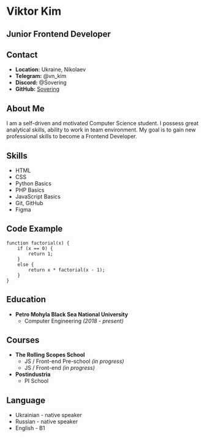 # Viktor Kim

## Junior Frontend Developer

## Contact

- **Location:** Ukraine, Nikolaev
- **Telegram:** @vn_kim
- **Discord:** @Sovering
- **GitHub:** [Sovering](https://github.com/Sovering)

## About Me

I am a self-driven and motivated Computer Science student. I possess great analytical skills, ability to work in team environment. My goal is to gain new professional skills to become a Frontend Developer.

## Skills

- HTML
- CSS
- Python Basics
- PHP Basics
- JavaScript Basics
- Git, GitHub
- Figma

## Code Example

```
function factorial(x) {
    if (x == 0) {
        return 1;
    }
    else {
        return x * factorial(x - 1);
    }
}
```

## Education

- **Petro Mohyla Black Sea National University**
  - Computer Engineering _(2018 - present)_

## Courses

- **The Rolling Scopes School**
  - JS / Front-end Pre-school _(in progress)_
  - JS / Front-end _(in progress)_
- **Postindustria**
  - PI School

## Language

- Ukrainian - native speaker
- Russian - native speaker
- English - B1
